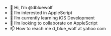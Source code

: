- 👋 Hi, I’m @dbluewolf
- 👀 I’m interested in AppleScript
- 🌱 I’m currently learning iOS Development
- 💞️ I’m looking to collaborate on AppleScript
- 📫 How to reach me d_blue_wolf at yahoo com

<!---
dbluewolf/dbluewolf is a ✨ special ✨ repository because its `README.md` (this file) appears on your GitHub profile.
You can click the Preview link to take a look at your changes.
--->

